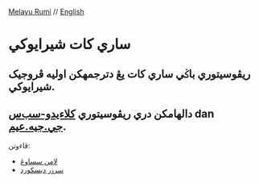 [Melayu Rumi](README.md) // [English](README_en.md)

# ساري کات شيرايوکي

ريڤوسيتوري باݢي ساري کات يڠ دترجمهکن اوليه ڤروجيک شيرايوکي.
---
دالهامکن دري ريڤوسيتوري [کلاءيدو-سب‌س](https://github.com/Kaleido-subs) dan [جي.جيه.عيم](https://github.com/Fyurie/gjmbatchscripts).
---
ڤاءوتن:<br>
- [لامن سساوڠ][laman]
- [سرۏر ديسکورد][discord]<br>


[laman]: https://shirayukiproject.blogspot.com/
[discord]: https://discord.gg/3rgRVredd7